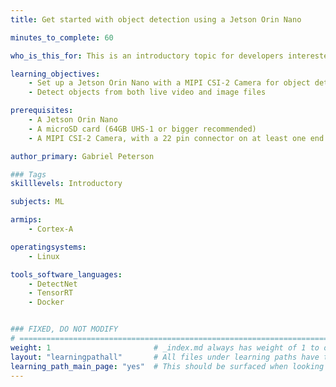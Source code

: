```yaml
---
title: Get started with object detection using a Jetson Orin Nano

minutes_to_complete: 60

who_is_this_for: This is an introductory topic for developers interested in integrating object detection into their apps

learning_objectives: 
    - Set up a Jetson Orin Nano with a MIPI CSI-2 Camera for object detection
    - Detect objects from both live video and image files

prerequisites:
    - A Jetson Orin Nano
    - A microSD card (64GB UHS-1 or bigger recommended)
    - A MIPI CSI-2 Camera, with a 22 pin connector on at least one end

author_primary: Gabriel Peterson

### Tags
skilllevels: Introductory

subjects: ML

armips:
    - Cortex-A

operatingsystems:
    - Linux

tools_software_languages:
    - DetectNet
    - TensorRT
    - Docker


### FIXED, DO NOT MODIFY
# ================================================================================
weight: 1                       # _index.md always has weight of 1 to order correctly
layout: "learningpathall"       # All files under learning paths have this same wrapper
learning_path_main_page: "yes"  # This should be surfaced when looking for related content. Only set for _index.md of learning path content.
---
```

